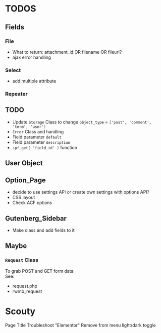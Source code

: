 # TODOS

## Fields
### File 
- What to return: attachment_id OR filename OR fileurl?
- ajax error handling

### Select
- add multiple attribute 

### Repeater

## TODO
- Update `Storage` Class to change `object_type` = `['post', 'comment', 'term', 'user']`
- `Error` Class and handling  
- Field parameter `default`   
- Field parameter `description`  
- `spf_get( 'field_id' )` function  

## User Object


## Option_Page
- decide to use settings API or create own settings with options API?
- CSS layout
- Check ACF options

## Gutenberg_Sidebar
- Make class and add fields to it

## Maybe
### `Request` Class 
To grab POST and GET form data  
See:  
- request.php
- rwmb_request


# Scouty
Page Title
Troubleshoot "Elementor"
Remove from menu light/dark toggle
